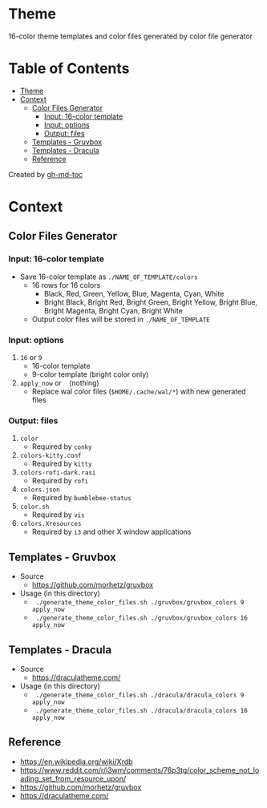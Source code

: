 # Theme
16-color theme templates and color files generated by color file generator

Table of Contents
=================

* [Theme](#theme)
* [Context](#context)
   * [Color Files Generator](#color-files-generator)
      * [Input: 16-color template](#input-16-color-template)
      * [Input: options](#input-options)
      * [Output: files](#output-files)
   * [Templates - Gruvbox](#templates---gruvbox)
   * [Templates - Dracula](#templates---dracula)
   * [Reference](#reference)

Created by [gh-md-toc](https://github.com/ekalinin/github-markdown-toc)

# Context

## Color Files Generator

### Input: 16-color template
- Save 16-color template as `./NAME_OF_TEMPLATE/colors`
    - 16 rows for 16 colors
        - Black, Red, Green, Yellow, Blue, Magenta, Cyan, White
        - Bright Black, Bright Red, Bright Green, Bright Yellow, Bright Blue, Bright Magenta, Bright Cyan, Bright White
    - Output color files will be stored in `./NAME_OF_TEMPLATE`

### Input: options
1. `16` or `9`
    - 16-color template
    - 9-color template (bright color only)
2. `apply_now` or ` ` (nothing)
    - Replace wal color files (`$HOME/.cache/wal/*`) with new generated files

### Output: files
1. `color`
    - Required by `conky`
2. `colors-kitty.conf`
    - Required by `kitty`
3. `colors-rofi-dark.rasi`
    - Required by `rofi`
4. `colors.json`
    - Required by `bumblebee-status`
5. `color.sh`
    - Required by `vis`
6. `colors.Xresources`
    - Required by `i3` and other X window applications

## Templates - Gruvbox
- Source
    - https://github.com/morhetz/gruvbox
- Usage (in this directory)
    - ` ./generate_theme_color_files.sh ./gruvbox/gruvbox_colors 9 apply_now`
    - ` ./generate_theme_color_files.sh ./gruvbox/gruvbox_colors 16 apply_now`

## Templates - Dracula
- Source
    - https://draculatheme.com/
- Usage (in this directory)
    - ` ./generate_theme_color_files.sh ./dracula/dracula_colors 9 apply_now`
    - ` ./generate_theme_color_files.sh ./dracula/dracula_colors 16 apply_now`

## Reference
- https://en.wikipedia.org/wiki/Xrdb
- https://www.reddit.com/r/i3wm/comments/76p3tg/color_scheme_not_loading_set_from_resource_upon/
- https://github.com/morhetz/gruvbox
- https://draculatheme.com/
